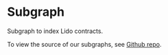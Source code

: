 # Subgraph

Subgraph to index Lido contracts.

To view the source of our subgraphs, see [Github repo](https://github.com/lidofinance/lido-subgraph).
